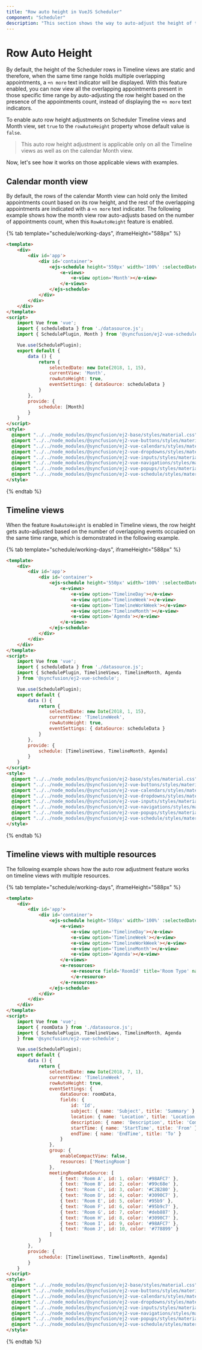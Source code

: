 ```yaml
---
title: "Row auto height in VueJS Scheduler"
component: "Scheduler"
description: "This section shows the way to auto-adjust the height of the work-cells of Scheduler based on the number of appointments present in those time ranges."
---
```


# Row Auto Height

By default, the height of the Scheduler rows in Timeline views are static and therefore, when the same time range holds multiple overlapping appointments, a `+n more` text indicator will be displayed. With this feature enabled, you can now view all the overlapping appointments present in those specific time range by auto-adjusting the row height based on the presence of the appointments count, instead of displaying the `+n more` text indicators.

To enable auto row height adjustments on Scheduler Timeline views and Month view, set `true` to the `rowAutoHeight` property whose default value is `false`.

> This auto row height adjustment is applicable only on all the Timeline views as well as on the calendar Month view.

Now, let's see how it works on those applicable views with examples.

## Calendar month view

By default, the rows of the calendar Month view can hold only the limited appointments count based on its row height, and the rest of the overlapping appointments are indicated with a `+n more` text indicator. The following example shows how the month view row auto-adjusts based on the number of appointments count, when this `RowAutoHeight` feature is enabled.

{% tab template="schedule/working-days", iframeHeight="588px" %}

```html
<template>
    <div>
        <div id='app'>
            <div id='container'>
                <ejs-schedule height='550px' width='100%' :selectedDate='selectedDate' :eventSettings='eventSettings' :rowAutoHeight='rowAutoHeight'>
                    <e-views>
                        <e-view option='Month'></e-view>
                    </e-views>
                </ejs-schedule>
            </div>
        </div>
    </div>
</template>
<script>
    import Vue from 'vue';
    import { scheduleData } from './datasource.js';
    import { SchedulePlugin, Month } from '@syncfusion/ej2-vue-schedule';

    Vue.use(SchedulePlugin);
    export default {
        data () {
            return {
                selectedDate: new Date(2018, 1, 15),
                currentView: 'Month',
                rowAutoHeight: true,
                eventSettings: { dataSource: scheduleData }
            }
        },
        provide: {
            schedule: [Month]
        }
    }
</script>
<style>
  @import "../../node_modules/@syncfusion/ej2-base/styles/material.css";
  @import "../../node_modules/@syncfusion/ej2-vue-buttons/styles/material.css";
  @import "../../node_modules/@syncfusion/ej2-vue-calendars/styles/material.css";
  @import "../../node_modules/@syncfusion/ej2-vue-dropdowns/styles/material.css";
  @import "../../node_modules/@syncfusion/ej2-vue-inputs/styles/material.css";
  @import "../../node_modules/@syncfusion/ej2-vue-navigations/styles/material.css";
  @import "../../node_modules/@syncfusion/ej2-vue-popups/styles/material.css";
  @import "../../node_modules/@syncfusion/ej2-vue-schedule/styles/material.css";
</style>

```

{% endtab %}

## Timeline views

When the feature `RowAutoHeight` is enabled in Timeline views, the row height gets auto-adjusted based on the number of overlapping events occupied on the same time range, which is demonstrated in the following example.

{% tab template="schedule/working-days", iframeHeight="588px" %}

```html
<template>
    <div>
        <div id='app'>
            <div id='container'>
                <ejs-schedule height='550px' width='100%' :selectedDate='selectedDate' :eventSettings='eventSettings' :rowAutoHeight='rowAutoHeight'>
                    <e-views>
                        <e-view option='TimelineDay'></e-view>
                        <e-view option='TimelineWeek'></e-view>
                        <e-view option='TimelineWorkWeek'></e-view>
                        <e-view option='TimelineMonth'></e-view>
                        <e-view option='Agenda'></e-view>
                    </e-views>
                </ejs-schedule>
            </div>
        </div>
    </div>
</template>
<script>
    import Vue from 'vue';
    import { scheduleData } from './datasource.js';
    import { SchedulePlugin, TimelineViews, TimelineMonth, Agenda
    } from '@syncfusion/ej2-vue-schedule';

    Vue.use(SchedulePlugin);
    export default {
        data () {
            return {
                selectedDate: new Date(2018, 1, 15),
                currentView: 'TimelineWeek',
                rowAutoHeight: true,
                eventSettings: { dataSource: scheduleData }
            }
        },
        provide: {
            schedule: [TimelineViews, TimelineMonth, Agenda]
        }
    }
</script>
<style>
  @import "../../node_modules/@syncfusion/ej2-base/styles/material.css";
  @import "../../node_modules/@syncfusion/ej2-vue-buttons/styles/material.css";
  @import "../../node_modules/@syncfusion/ej2-vue-calendars/styles/material.css";
  @import "../../node_modules/@syncfusion/ej2-vue-dropdowns/styles/material.css";
  @import "../../node_modules/@syncfusion/ej2-vue-inputs/styles/material.css";
  @import "../../node_modules/@syncfusion/ej2-vue-navigations/styles/material.css";
  @import "../../node_modules/@syncfusion/ej2-vue-popups/styles/material.css";
  @import "../../node_modules/@syncfusion/ej2-vue-schedule/styles/material.css";
</style>

```

{% endtab %}

## Timeline views with multiple resources

The following example shows how the auto row adjustment feature works on timeline views with multiple resources.

{% tab template="schedule/working-days", iframeHeight="588px" %}

```html
<template>
    <div>
        <div id='app'>
            <div id='container'>
                <ejs-schedule height='550px' width='100%' :selectedDate='selectedDate' :eventSettings='eventSettings' :rowAutoHeight='rowAutoHeight' :group='group'>
                    <e-views>
                        <e-view option='TimelineDay'></e-view>
                        <e-view option='TimelineWeek'></e-view>
                        <e-view option='TimelineWorkWeek'></e-view>
                        <e-view option='TimelineMonth'></e-view>
                        <e-view option='Agenda'></e-view>
                    </e-views>
                    <e-resources>
                        <e-resource field='RoomId' title='Room Type' name='MeetingRoom' allowMultiple=true :dataSource='meetingRoomDataSource' textField='text' idField='id' colorField='color'>
                        </e-resource>
                    </e-resources>
                </ejs-schedule>
            </div>
        </div>
    </div>
</template>
<script>
    import Vue from 'vue';
    import { roomData } from './datasource.js';
    import { SchedulePlugin, TimelineViews, TimelineMonth, Agenda
    } from '@syncfusion/ej2-vue-schedule';

    Vue.use(SchedulePlugin);
    export default {
        data () {
            return {
                selectedDate: new Date(2018, 7, 1),
                currentView: 'TimelineWeek',
                rowAutoHeight: true,
                eventSettings: {
                    dataSource: roomData,
                    fields: {
                        id: 'Id',
                        subject: { name: 'Subject', title: 'Summary' },
                        location: { name: 'Location', title: 'Location' },
                        description: { name: 'Description', title: 'Comments' },
                        startTime: { name: 'StartTime', title: 'From' },
                        endTime: { name: 'EndTime', title: 'To' }
                    }
                },
                group: {
                    enableCompactView: false,
                    resources: ['MeetingRoom']
                },
                meetingRoomDataSource: [
                    { text: 'Room A', id: 1, color: '#98AFC7' },
                    { text: 'Room B', id: 2, color: '#99c68e' },
                    { text: 'Room C', id: 3, color: '#C2B280' },
                    { text: 'Room D', id: 4, color: '#3090C7' },
                    { text: 'Room E', id: 5, color: '#95b9' },
                    { text: 'Room F', id: 6, color: '#95b9c7' },
                    { text: 'Room G', id: 7, color: '#deb887' },
                    { text: 'Room H', id: 8, color: '#3090C7' },
                    { text: 'Room I', id: 9, color: '#98AFC7' },
                    { text: 'Room J', id: 10, color: '#778899' }
                ]
            }
        },
        provide: {
            schedule: [TimelineViews, TimelineMonth, Agenda]
        }
    }
</script>
<style>
  @import "../../node_modules/@syncfusion/ej2-base/styles/material.css";
  @import "../../node_modules/@syncfusion/ej2-vue-buttons/styles/material.css";
  @import "../../node_modules/@syncfusion/ej2-vue-calendars/styles/material.css";
  @import "../../node_modules/@syncfusion/ej2-vue-dropdowns/styles/material.css";
  @import "../../node_modules/@syncfusion/ej2-vue-inputs/styles/material.css";
  @import "../../node_modules/@syncfusion/ej2-vue-navigations/styles/material.css";
  @import "../../node_modules/@syncfusion/ej2-vue-popups/styles/material.css";
  @import "../../node_modules/@syncfusion/ej2-vue-schedule/styles/material.css";
</style>

```

{% endtab %}